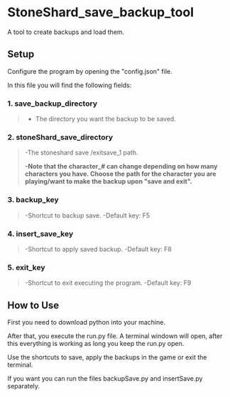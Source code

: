 # StoneShard_save_backup_tool
 A tool to create backups and load them.

## Setup
  Configure the program by opening the "config.json" file.
  
  In this file you will find the following fields:
   

### 1. save_backup_directory
 >- The directory you want the backup to be saved.
 
 
 
### 2. stoneShard_save_directory
 > -The stoneshard save /exitsave_1 path.
 > 
 >**-Note that the character_# can change depending on how many characters you have. Choose the path for the character you are playing/want to make the backup upon "save and exit".**

### 3. backup_key
 > -Shortcut to backup save.
 > -Default key: F5

### 4. insert_save_key
 > -Shortcut to apply saved backup.
 > -Default key: F8

### 5. exit_key
 > -Shortcut to exit executing the program.
 > -Default key: F9
    
## How to Use
   First you need to download python into your machine. 

   After that, you execute the run.py file. A terminal windown will open, after this everything is working as long you keep the run.py open.
   
   Use the shortcuts to save, apply the backups in the game or exit the terminal.

  
   If you want you can run the files backupSave.py and insertSave.py separately.
